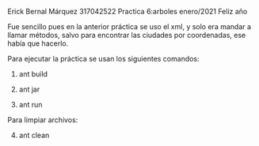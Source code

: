 Erick Bernal Márquez		317042522
Practica 6:arboles		enero/2021
Feliz año

Fue sencillo pues en la anterior práctica se uso el xml, y solo era mandar a llamar métodos, salvo para encontrar las ciudades por coordenadas, ese había que hacerlo.

Para ejecutar  la práctica se usan los siguientes comandos:

1. ant build

2. ant jar

3. ant run

Para limpiar archivos:

4. ant clean

 
